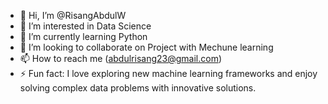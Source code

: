 - 👋 Hi, I’m @RisangAbdulW
- 👀 I’m interested in Data Science
- 🌱 I’m currently learning Python
- 💞️ I’m looking to collaborate on Project with Mechune learning
- 📫 How to reach me (abdulrisang23@gmail.com)
- ⚡ Fun fact: I love exploring new machine learning frameworks and enjoy solving complex data problems with innovative solutions.

<!---
RisangAbdulW/RisangAbdulW is a ✨ special ✨ repository because its `README.md` (this file) appears on your GitHub profile.
You can click the Preview link to take a look at your changes.
--->
